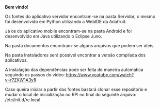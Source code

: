 **Bem vindo!**

Os  fontes do aplicativo servidor encontram-se na pasta Servidor, o mesmo foi desenvolvido em Python utilizando a WebIDE da Adafruit.
 
Já os do aplicativo mobile encontram-se na pasta Android e foi desenvolvido em Java utilizando o Eclipse Juno.
 
Na pasta documentos encontram-se alguns arquivos que podem ser úteis.
 
Na pasta Instaladores será possível encontrar a versão compilada dos aplicativos.
 
 
A instalação das dependências pode ser feita de maneira automática seguindo os passos do vídeo: https://www.youtube.com/watch?v=r7ZKW1A3y1I
 
Caso queira iniciar a partir dos fontes bastará clonar esse repositório e mudar o local de inicialização no RPI no final do seguinte arquivo: /etc/init.d/rc.local
